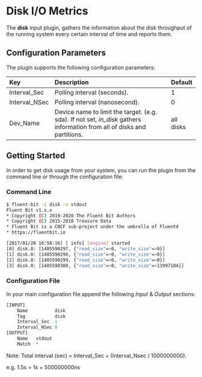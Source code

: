 # Disk I/O Metrics

The **disk** input plugin, gathers the information about the disk throughput of the running system every certain interval of time and reports them.

## Configuration Parameters

The plugin supports the following configuration parameters:

| Key | Description | Default |
| :--- | :--- | :--- |
| Interval\_Sec | Polling interval \(seconds\).  | 1 |
| Interval\_NSec | Polling interval \(nanosecond\). | 0 |
| Dev\_Name | Device name to limit the target. \(e.g. sda\). If not set, _in\_disk_ gathers information from all of disks and partitions. | all disks |

## Getting Started

In order to get disk usage from your system, you can run the plugin from the command line or through the configuration file:

### Command Line

```bash
$ fluent-bit -i disk -o stdout
Fluent Bit v1.x.x
* Copyright (C) 2019-2020 The Fluent Bit Authors
* Copyright (C) 2015-2018 Treasure Data
* Fluent Bit is a CNCF sub-project under the umbrella of Fluentd
* https://fluentbit.io

[2017/01/28 16:58:16] [ info] [engine] started
[0] disk.0: [1485590297, {"read_size"=>0, "write_size"=>0}]
[1] disk.0: [1485590298, {"read_size"=>0, "write_size"=>0}]
[2] disk.0: [1485590299, {"read_size"=>0, "write_size"=>0}]
[3] disk.0: [1485590300, {"read_size"=>0, "write_size"=>11997184}]
```

### Configuration File

In your main configuration file append the following _Input_ & _Output_ sections:

```python
[INPUT]
    Name          disk
    Tag           disk
    Interval_Sec  1
    Interval_NSec 0
[OUTPUT]
    Name   stdout
    Match  *
```

Note: Total interval \(sec\) = Interval\_Sec + \(Interval\_Nsec / 1000000000\).

e.g. 1.5s = 1s + 500000000ns

